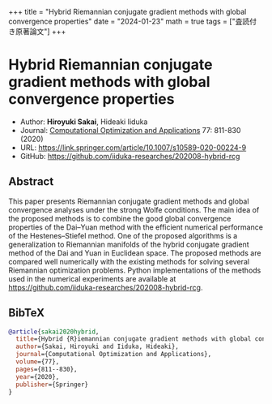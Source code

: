 +++
title = "Hybrid Riemannian conjugate gradient methods with global convergence properties"
date = "2024-01-23"
math = true
tags = ["査読付き原著論文"]
+++

# Hybrid Riemannian conjugate gradient methods with global convergence properties
- Author: **Hiroyuki Sakai**, Hideaki Iiduka
- Journal: [Computational Optimization and Applications](https://link.springer.com/journal/10589) 77: 811-830 (2020)
- URL: https://link.springer.com/article/10.1007/s10589-020-00224-9
- GitHub: https://github.com/iiduka-researches/202008-hybrid-rcg

## Abstract
This paper presents Riemannian conjugate gradient methods
and global convergence analyses under the strong Wolfe conditions.
The main idea of the proposed methods is to combine the good global
convergence properties of the Dai–Yuan method with the efficient numerical
performance of the Hestenes–Stiefel method. One of the proposed algorithms
is a generalization to Riemannian manifolds of the hybrid conjugate
gradient method of the Dai and Yuan in Euclidean space. The proposed
methods are compared well numerically with the existing methods for
solving several Riemannian optimization problems.
Python implementations of the methods used in the numerical experiments
are available at https://github.com/iiduka-researches/202008-hybrid-rcg.

## BibTeX
```bibtex
@article{sakai2020hybrid,
  title={Hybrid {R}iemannian conjugate gradient methods with global convergence properties},
  author={Sakai, Hiroyuki and Iiduka, Hideaki},
  journal={Computational Optimization and Applications},
  volume={77},
  pages={811--830},
  year={2020},
  publisher={Springer}
}
```